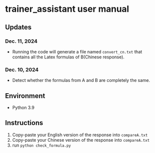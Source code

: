 # trainer_assistant user manual

## Updates
### Dec. 11, 2024
- Running the code will generate a file named ```convert_cn.txt``` that contains all the Latex formulas of B(Chinese response).
### Dec. 10, 2024
- Detect whether the formulas from A and B are completely the same.

## Environment
- Python 3.9

## Instructions
1. Copy-paste your English version of the response into ```compareA.txt```
2. Copy-paste your Chinese version of the response into ```compareA.txt```
3. run ```python check_formula.py```
